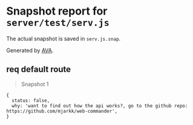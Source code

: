 # Snapshot report for `server/test/serv.js`

The actual snapshot is saved in `serv.js.snap`.

Generated by [AVA](https://ava.li).

## req default route

> Snapshot 1

    {
      status: false,
      why: 'want to find out how the api works?, go to the github repo: https://github.com/mjarkk/web-commander',
    }
